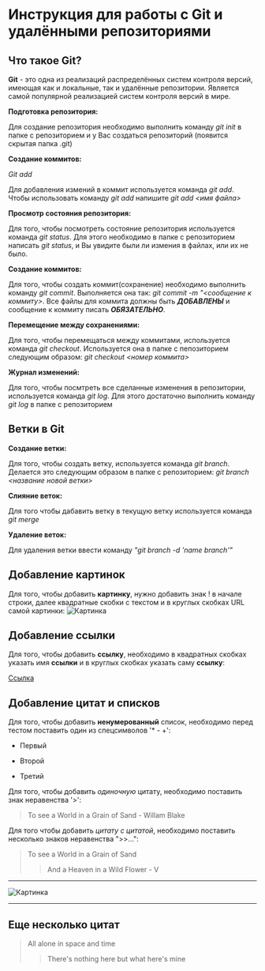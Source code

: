 
# Инструкция для работы с Git и удалёнными репозиториями #

## Что такое Git?
**Git** - это одна из реализаций распределённых систем контроля версий, имеющая как и локальные, так и удалённые репозитории. Является самой популярной реализацией систем контроля версий в мире.

**Подготовка репозитория:**

Для создание репозитория необходимо выполнить команду *git init*  в папке с репозиторием и у Вас создаться репозиторий (появится скрытая папка .git)

**Создание коммитов:**

*Git add*

Для добавления измений в коммит используется команда *git add*. Чтобы использовать команду *git add* напишите *git add <имя файла>*

**Просмотр состояния репозитория:**

Для того, чтобы посмотреть состояние репозитория используется команда *git status*. Для этого необходимо в папке с репозиторием написать *git status*, и Вы увидите были ли измения в файлах, или их не было.

**Создание коммитов:**

Для того, чтобы создать коммит(сохранение) необходимо выполнить команду *git commit*. Выполняется она так: *git commit -m "<сообщение к коммиту>*. Все файлы для коммита должны быть ***ДОБАВЛЕНЫ*** и сообщение к коммиту писать ***ОБЯЗАТЕЛЬНО***.

**Перемещение между сохранениями:**

Для того, чтобы перемещаться между коммитами, используется команда *git checkout*. Используется она в папке с пепозиторием следующим образом: *git checkout <номер коммита>*

**Журнал изменений:**

Для того, чтобы посмтреть все сделанные изменения в репозитории, используется команда *git log*. Для этого достаточно выполнить команду *git log* в папке с репозиторием

## Ветки в Git

**Создание ветки:**


Для того, чтобы создать ветку, используется команда *git branch*. Делается это следующим образом в папке с репозиторием: *git branch <название новой ветки>*

**Слияние веток:**

Для того чтобы дабавить ветку в текущую ветку используется команда *git merge <name branch>*

**Удаление веток:**

Для удаления ветки ввести команду *"git branch -d 'name branch'"*


## Добавление картинок
Для того, чтобы добавить **картинку**, нужно добавить знак ! в начале строки, далее квадратные скобки с текстом и в круглых скобках URL самой картинки:
![Картинка](https://img06.rl0.ru/afisha/e1200x630i/daily.afisha.ru/uploads/images/a/0a/a0a7bc23d6711f7bb8aa563c7c1abf80.png)


## Добавление ссылки

Для того, чтобы добавить **ссылку**, необходимо в квадратных скобках указать имя **ссылки** и в круглых скобках указать саму **ссылку**:

[Ссылка](https://drive.google.com/file/d/14muUUp5fRdEh8i5LugP5stGJFrr3pp3N/view)

## Добавление цитат и списков
Для того, чтобы добавить **ненумерованный** список, необходимо перед тестом поставить один из спецсимволов '* -  +':
* Первый
+ Второй
- Третий

Для того, чтобы добавить *одиночную* цитату, необходимо поставить знак неравенства '>':
>To see a World in a Grain of Sand - Willam Blake

Для того чтобы добавить *цитату с цитатой*, необходимо поставить несколько знаков неравенства ">>...":

>To see a World in a Grain of Sand
>>And a Heaven in a Wild Flower - V


---


![Картинка](https://bipbap.ru/wp-content/uploads/2017/09/195_rrrre-1920-1.jpg)


---


## Еще несколько цитат
>All alone in space and time
>>There's nothing here but what here's mine


